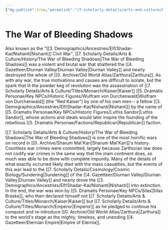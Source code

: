 ```yaml
---
{"dg-publish":true,"permalink":"/7-scholarly-details/arts-and-culture/history/the-war-of-bleeding-shadows/","noteIcon":""}
---
```


# The War of Bleeding Shadows

Also known as the "[[3. Demographics/Ancestries/Elf/Shadar-Kai/Nishanti\|Nishanti]] Civil War", [[7. Scholarly Details/Arts & Culture/History/The War of Bleeding Shadows\|The War of Bleeding Shadows]] was a violent and brutal war that shattered the [[4. Gazetteer/Diurnan Valley/Diurnan Valley\|Diurnan Valley]] and nearly destroyed the whole of [[0. Archive/Old World Atlas/Zarthura\|Zarthura]]. As with any war, the true motivations and causes are difficult to isolate, but the spark that lit the powder keg of revolution was the assassination of [[7. Scholarly Details/Arts & Culture/Titles/Monarch/Kaiser\|Kaiser]] [[5. Dramatis Personae/Key NPCs/Historic Figures/Wulfram von Durchenwald\|Wulfram von Durchenwald]] (the "Red Kaiser") by one of his own men-- a fellow [[3. Demographics/Ancestries/Elf/Shadar-Kai/Nishanti\|Nishanti]] by the name of [[5. Dramatis Personae/Key NPCs/Historic Figures/Luthis Sandor\|Luthis Sandor]], whose actions and ideals would later inspire the founding of the rebellious [[5. Dramatis Personae/Factions/Republican\|Republican]] faction. 

[[7. Scholarly Details/Arts & Culture/History/The War of Bleeding Shadows\|The War of Bleeding Shadows]] is one of the most horrific wars on record in [[0. Archive/Sharum Mal'Kari\|Sharum Mal'Kari]]'s history. Countless war crimes were committed, largely because Zarthurian law does not codify war crimes in the same way that the main continent does, so much was able to be done with complete impunity. Many of the details of what exactly occurred likely died with the mass casualties, but the events of this war lead to the [[7. Scholarly Details/Cosmology/Cosmic Biology/Sundering\|Sundering]] of the [[4. Gazetteer/Diurnan Valley/Diurnan Valley\|Diurnan Valley]] and nearly drove the [[3. Demographics/Ancestries/Elf/Shadar-Kai/Nishanti\|Nishanti]] into extinction. In the end, the war was won by [[5. Dramatis Personae/Key NPCs/Silas\|Silas Braska]], who then declared himself not [[7. Scholarly Details/Arts & Culture/Titles/Monarch/Kaiser\|Kaiser]] but [[7. Scholarly Details/Arts & Culture/Titles/Monarch/Emperor\|Emperor]] as he pledged to continue his conquest and re-introduce [[0. Archive/Old World Atlas/Zarthura\|Zarthura]] to the world's stage as the mighty, timeless, and unending [[4. Gazetteer/Eternian Empire\|Empire of Eternia]]. 

